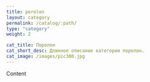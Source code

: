 ```yaml
---
title: porolon
layout: category
permalink: /catalog/:path/
type: "category"
weight: 2

cat_title: Поролон
cat_short_desc: Длинное описание категории поролон.
cat_image: /images/pic300.jpg
---
```


Content